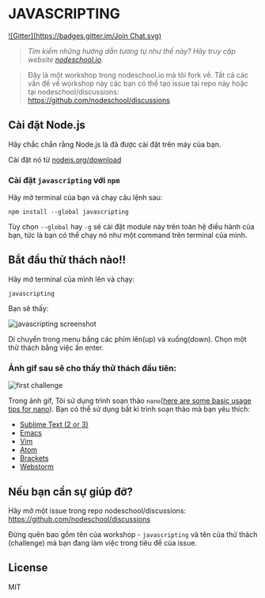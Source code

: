 # JAVASCRIPTING
[![Gitter](https://badges.gitter.im/Join Chat.svg)](https://gitter.im/sethvincent/javascripting?utm_source=badge&utm_medium=badge&utm_campaign=pr-badge&utm_content=badge)


> _Tìm kiếm những hướng dẫn tương tự như thế này? Hãy truy cập website [nodeschool.io](http://nodeschool.io)._

> Đây là một workshop trong nodeschool.io mà tôi fork về. Tất cả các vấn đề về workshop này các bạn có thể tạo issue tại repo này hoặc tại nodeschool/discussions: https://github.com/nodeschool/discussions


## Cài đặt Node.js

Hãy chắc chắn rằng Node.js là đã được cài đặt trên máy của bạn. 

Cài đặt nó từ [nodejs.org/download](http://nodejs.org/download)

### Cài đặt `javascripting` với `npm`

Hãy mở terminal của bạn và chạy câu lệnh sau: 

```
npm install --global javascripting
```

Tùy chọn `--global` hay `-g` sẽ cài đặt module này trên toàn hệ điều hành của bạn, tức là bạn có thể chạy nó như một command trên terminal của mình.

## Bắt đầu thử thách nào!! 

Hãy mở terminal của mình lên và chạy: 

```
javascripting
```

Bạn sẽ thấy: 

![javascripting screenshot](screenshot.png)

Di chuyển trong menu bằng các phím lên(up) và xuống(down).
Chọn một thử thách bằng việc ấn enter.

### Ảnh gif sau sẽ cho thấy thử thách đầu tiên: 

![first challenge](javascripting.gif)

Trong ảnh gif, Tôi sử dụng trình soạn thảo `nano`([here are some basic usage tips for nano](https://github.com/sethvincent/dev-envs-book/blob/master/chapters/05-editors.md#nano)).
Bạn có thể sử dụng bất kì trình soạn thảo mà bạn yêu thích: 

- [Sublime Text (2 or 3)](http://www.sublimetext.com/)
- [Emacs](http://www.gnu.org/software/emacs/)
- [Vim](http://www.vim.org/)
- [Atom](http://atom.io)
- [Brackets](http://brackets.io/)
- [Webstorm](https://www.jetbrains.com/webstorm/)

## Nếu bạn cần sự giúp đỡ?

Hãy mở một issue trong repo nodeschool/discussions: https://github.com/nodeschool/discussions

Đừng quên bao gồm tên của workshop - `javascripting` và tên của thử thách (challenge) mà bạn đang làm việc trong tiêu đề của issue.

## License

MIT

